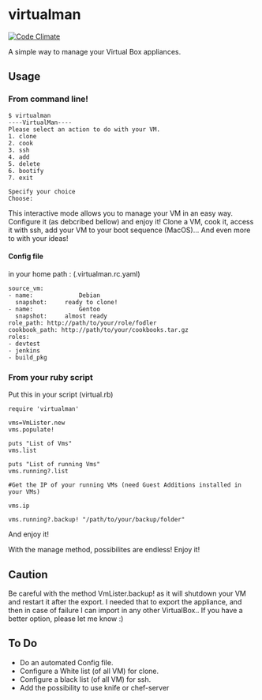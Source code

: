 virtualman
==========

[![Code Climate](https://codeclimate.com/badge.png)](https://codeclimate.com/github/pierreozoux/virtualman)

A simple way to manage your Virtual Box appliances.

## Usage

### From command line!

	$ virtualman
	----VirtualMan----
	Please select an action to do with your VM.
	1. clone
	2. cook
	3. ssh
	4. add
	5. delete
	6. bootify
	7. exit

	Specify your choice
	Choose: 

This interactive mode allows you to manage your VM in an easy way. Configure it (as debcribed bellow) and enjoy it! Clone a VM, cook it, access it with ssh, add your VM to your boot sequence (MacOS)... And even more to with your ideas!


#### Config file 
in your home path : (.virtualman.rc.yaml)

	source_vm:
	- name: 			Debian
	  snapshot: 	ready to clone!
	- name: 			Gentoo
	  snapshot: 	almost ready
	role_path: http://path/to/your/role/fodler
	cookbook_path: http://path/to/your/cookbooks.tar.gz
	roles:
	- devtest
	- jenkins
	- build_pkg

### From your ruby script

Put this in your script (virtual.rb)
	
	require 'virtualman'

	vms=VmLister.new
	vms.populate!

	puts "List of Vms"
	vms.list

	puts "List of running Vms"
	vms.running?.list

	#Get the IP of your running VMs (need Guest Additions installed in your VMs)

	vms.ip

	vms.running?.backup! "/path/to/your/backup/folder"

And enjoy it!

With the manage method, possibilites are endless! Enjoy it!

## Caution

Be careful with the method VmLister.backup! as it will shutdown your VM and restart it after the export. I needed that to export the appliance, and then in case of failure I can import in any other VirtualBox.. If you have a better option, please let me know :)

## To Do

* Do an automated Config file.
* Configure a White list (of all VM) for clone.
* Configure a black list (of all VM) for ssh.
* Add the possibility to use knife or chef-server